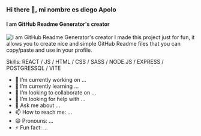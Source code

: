 ### Hi there 👋, mi nombre es diego Apolo
#### I am GitHub Readme Generator's creator
![I am GitHub Readme Generator's creator](https://res.cloudinary.com/drkv8ebxx/image/upload/v1667928533/Images/dvlurctvqvj8le0b42jx.gif)
I made this project just for fun, it allows you to create nice and simple GitHub Readme files that you can copy/paste and use in your profile.

Skills:  REACT / JS / HTML / CSS / SASS / NODE.JS / EXPRESS / POSTGRESSQL / VITE


- 🔭 I’m currently working on ...
- 🌱 I’m currently learning ...
- 👯 I’m looking to collaborate on ...
- 🤔 I’m looking for help with ...
- 💬 Ask me about ...
- 📫 How to reach me: ...
- 😄 Pronouns: ...
- ⚡ Fun fact: ...

